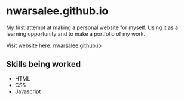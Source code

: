 # nwarsalee.github.io
My first attempt at making a personal website for myself.
Using it as a learning opportunity and to make a portfolio of my work.

Visit website here: [nwarsalee.github.io](nwarsalee.github.io)

## Skills being worked
* HTML
* CSS
* Javascript
